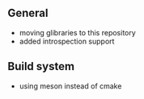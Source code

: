 ## General

- moving glibraries to this repository
- added introspection support


## Build system
- using meson instead of cmake
